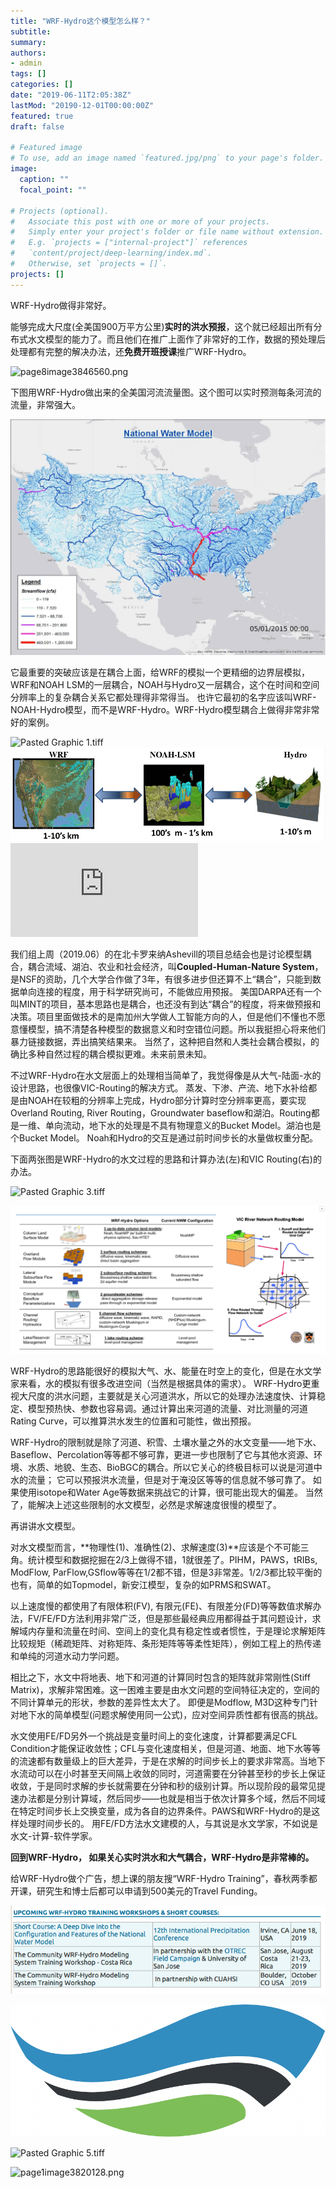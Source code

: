 ```yaml
---
title: "WRF-Hydro这个模型怎么样？"
subtitle:
summary:
authors:
- admin
tags: []
categories: []
date: "2019-06-11T2:05:38Z"
lastMod: "20190-12-01T00:00:00Z"
featured: true
draft: false

# Featured image
# To use, add an image named `featured.jpg/png` to your page's folder.
image:
  caption: ""
  focal_point: ""

# Projects (optional).
#   Associate this post with one or more of your projects.
#   Simply enter your project's folder or file name without extension.
#   E.g. `projects = ["internal-project"]` references
#   `content/project/deep-learning/index.md`.
#   Otherwise, set `projects = []`.
projects: []
---
```


WRF-Hydro做得非常好。 



能够完成大尺度(全美国900万平方公里)**实时的洪水预报**，这个就已经超出所有分布式水文模型的能力了。而且他们在推广上面作了非常好的工作，数据的预处理后处理都有完整的解决办法，还**免费开班授课**推广WRF-Hydro。

![page8image3846560.png](http://bbs.sciencenet.cn/static/ueditor/themes/default/images/spacer.gif)

 下图用WRF-Hydro做出来的全美国河流流量图。这个图可以实时预测每条河流的流量，非常强大。

![page8image3846560.png](featured.png)



它最重要的突破应该是在耦合上面，给WRF的模拟一个更精细的边界层模拟，WRF和NOAH LSM的一层耦合，NOAH与Hydro又一层耦合，这个在时间和空间分辨率上的复杂耦合关系它都处理得非常得当。 也许它最初的名字应该叫WRF-NOAH-Hydro模型，而不是WRF-Hydro。WRF-Hydro模型耦合上做得非常非常好的案例。 

![Pasted Graphic 1.tiff](http://bbs.sciencenet.cn/static/ueditor/themes/default/images/spacer.gif)![img](couple.png)![Screenshot 2019-06-10 11.48.12.png](http://bbs.sciencenet.cn/home.php?mod=attachment&filename=Screenshot%202019-06-10%2011.48.12.png&id=385614)



我们组上周（2019.06）的在北卡罗来纳Ashevill的项目总结会也是讨论模型耦合，耦合流域、湖泊、农业和社会经济，叫**Coupled-Human-Nature System**，是NSF的资助，几个大学合作做了3年，有很多进步但还算不上“耦合”，只能到数据单向连接的程度，用于科学研究尚可，不能做应用预报。 美国DARPA还有一个叫MINT的项目，基本思路也是耦合，也还没有到达“耦合”的程度，将来做预报和决策。项目里面做技术的是南加州大学做人工智能方向的人，但是他们不懂也不愿意懂模型，搞不清楚各种模型的数据意义和时空错位问题。所以我挺担心将来他们暴力链接数据，弄出搞笑结果来。 当然了，这种把自然和人类社会耦合模拟，的确比多种自然过程的耦合模拟更难。未来前景未知。



不过WRF-Hydro在水文层面上的处理相当简单了，我觉得像是从大气-陆面-水的设计思路，也很像VIC-Routing的解决方式。 蒸发、下渗、产流、地下水补给都是由NOAH在较粗的分辨率上完成，Hydro部分计算时空分辨率更高，要实现Overland Routing, River Routing，Groundwater baseflow和湖泊。Routing都是一维、单向流动，地下水的处理是不具有物理意义的Bucket Model。湖泊也是个Bucket Model。 Noah和Hydro的交互是通过前时间步长的水量做权重分配。



下面两张图是WRF-Hydro的水文过程的思路和计算办法(左)和VIC Routing(右)的办法。

![Pasted Graphic 3.tiff](http://bbs.sciencenet.cn/static/ueditor/themes/default/images/spacer.gif)

![img](vic.png)

 WRF-Hydro的思路能很好的模拟大气、水、能量在时空上的变化，但是在水文学家来看，水的模拟有很多改进空间（当然是根据具体的需求）。 WRF-Hydro更重视大尺度的洪水问题，主要就是关心河道洪水，所以它的处理办法速度快、计算稳定、模型预热快、参数也容易调。通过计算出来河道的流量、对比测量的河道Rating Curve，可以推算洪水发生的位置和可能性，做出预报。 

WRF-Hydro的限制就是除了河道、积雪、土壤水量之外的水文变量——地下水、Baseflow、Percolation等等都不够可靠，更进一步也限制了它与其他水资源、环境、水质、地貌、生态、BioBGC的耦合。所以它关心的终极目标可以说是河道中水的流量； 它可以预报洪水流量，但是对于淹没区等等的信息就不够可靠了。 如果使用isotope和Water Age等数据来挑战它的计算，很可能出现大的偏差。 当然了，能解决上述这些限制的水文模型，必然是求解速度很慢的模型了。



再讲讲水文模型。

对水文模型而言，**物理性(1)、准确性(2)、求解速度(3)**应该是个不可能三角。统计模型和数据挖掘在2/3上做得不错，1就很差了。PIHM，PAWS，tRIBs, ModFlow, ParFlow,GSflow等等在1/2都不错，但是3非常差。1/2/3都比较平衡的也有，简单的如Topmodel，新安江模型，复杂的如PRMS和SWAT。 



以上速度慢的都使用了有限体积(FV), 有限元(FE)、有限差分(FD)等等数值求解办法，FV/FE/FD方法利用非常广泛，但是那些最经典应用都得益于其问题设计，求解域内存量和流量在时间、空间上的变化具有稳定性或者惯性，于是理论求解矩阵比较规矩（稀疏矩阵、对称矩阵、条形矩阵等等柔性矩阵），例如工程上的热传递和单纯的河道水动力学问题。

相比之下，水文中将地表、地下和河道的计算同时包含的矩阵就非常刚性(Stiff Matrix)，求解非常困难。这一困难主要是由水文问题的空间特征决定的，空间的不同计算单元的形状，参数的差异性太大了。 即便是Modflow, M3D这种专门针对地下水的简单模型(问题求解使用同一公式)，应对空间异质性都有很高的挑战。

水文使用FE/FD另外一个挑战是变量时间上的变化速度，计算都要满足CFL Condition才能保证收敛性；CFL与变化速度相关，但是河道、地面、地下水等等的流速都有数量级上的巨大差异，于是在求解的时间步长上的要求非常高。当地下水流动可以在小时甚至天间隔上收敛的同时，河道需要在分钟甚至秒的步长上保证收敛，于是同时求解的步长就需要在分钟和秒的级别计算。所以现阶段的最常见提速办法都是分别计算域，然后同步——也就是相当于依次计算多个域，然后不同域在特定时间步长上交换变量，成为各自的边界条件。PAWS和WRF-Hydro的是这样处理时间步长的。 用FE/FD方法水文建模的人，与其说是水文学家，不如说是水文-计算-软件学家。





**回到WRF-Hydro， 如果关心实时洪水和大气耦合，WRF-Hydro是非常棒的。**



给WRF-Hydro做个广告，想上课的朋友搜“WRF-Hydro Training”，春秋两季都开课，研究生和博士后都可以申请到500美元的Travel Funding。

![Screenshot 2019-06-10 11.43.25.png](table.png)



![img](logo.png)



![Pasted Graphic 5.tiff](http://bbs.sciencenet.cn/static/ueditor/themes/default/images/spacer.gif)

![page1image3820128.png](http://bbs.sciencenet.cn/static/ueditor/themes/default/images/spacer.gif)

 